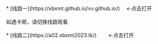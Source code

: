 <br>
* [线路一](https://xbxmt.github.io/vv.github.io/) 　←点击打开
<br>
<br>
如遇卡顿，请切换线路观看
<br>
<br>
* [线路二](https://a02.xbxmt2023.tk/) 　　←点击打开
